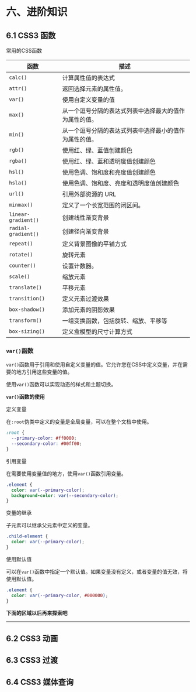# 六、进阶知识

## 6.1 CSS3 函数

常用的CSS函数

| 函数                | 描述                                                   |
| ------------------- | ------------------------------------------------------ |
| `calc()`            | 计算属性值的表达式                                     |
| `attr()`            | 返回选择元素的属性值。                                 |
| `var()`             | 使用自定义变量的值                                     |
| `max()`             | 从一个逗号分隔的表达式列表中选择最大的值作为属性的值。 |
| `min()`             | 从一个逗号分隔的表达式列表中选择最小的值作为属性的值。 |
| `rgb()`             | 使用红、绿、蓝值创建颜色                               |
| `rgba()`            | 使用红、绿、蓝和透明度值创建颜色                       |
| `hsl()`             | 使用色调、饱和度和亮度值创建颜色                       |
| `hsla()`            | 使用色调、饱和度、亮度和透明度值创建颜色               |
| `url()`             | 引用外部资源的 URL                                     |
| `minmax()`          | 定义了一个长宽范围的闭区间。                           |
| `linear-gradient()` | 创建线性渐变背景                                       |
| `radial-gradient()` | 创建径向渐变背景                                       |
| `repeat()`          | 定义背景图像的平铺方式                                 |
| `rotate()`          | 旋转元素                                               |
| `counter()`         | 设置计数器。                                           |
| `scale()`           | 缩放元素                                               |
| `translate()`       | 平移元素                                               |
| `transition()`      | 定义元素过渡效果                                       |
| `box-shadow()`      | 添加元素的阴影效果                                     |
| `transform()`       | 一组变换函数，包括旋转、缩放、平移等                   |
| `box-sizing()`      | 定义盒模型的尺寸计算方式                               |



### `var()`函数

`var()`函数用于引用和使用自定义变量的值。它允许您在CSS中定义变量，并在需要的地方引用这些变量的值。

使用`var()`函数可以实现动态的样式和主题切换。



**`var()`函数的使用**

定义变量

在`:root`伪类中定义的变量是全局变量，可以在整个文档中使用。

```css
:root {
  --primary-color: #ff0000;
  --secondary-color: #00ff00;
}
```



引用变量

在需要使用变量值的地方，使用`var()`函数引用变量。

```css
.element {
  color: var(--primary-color);
  background-color: var(--secondary-color);
}
```



变量的继承

子元素可以继承父元素中定义的变量。

```css
.child-element {
  color: var(--primary-color);
}
```



使用默认值

可以在`var()`函数中指定一个默认值。如果变量没有定义，或者变量的值无效，将使用默认值。

```css
.element {
  color: var(--primary-color, #000000);
}
```



**下面的区域以后再来探索吧**

----

## 6.2 CSS3 动画

## 6.3 CSS3 过渡

## 6.4 CSS3 媒体查询
